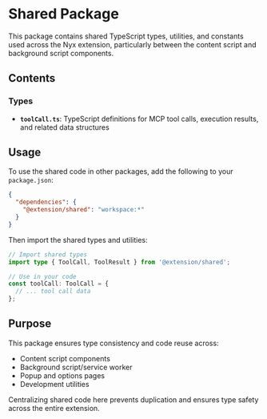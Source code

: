 # Shared Package

This package contains shared TypeScript types, utilities, and constants used across the Nyx extension, particularly between the content script and background script components.

## Contents

### Types
- **`toolCall.ts`**: TypeScript definitions for MCP tool calls, execution results, and related data structures

## Usage

To use the shared code in other packages, add the following to your `package.json`:

```json
{
  "dependencies": {
    "@extension/shared": "workspace:*"
  }
}
```

Then import the shared types and utilities:

```typescript
// Import shared types
import type { ToolCall, ToolResult } from '@extension/shared';

// Use in your code
const toolCall: ToolCall = {
  // ... tool call data
};
```

## Purpose

This package ensures type consistency and code reuse across:
- Content script components
- Background script/service worker
- Popup and options pages
- Development utilities

Centralizing shared code here prevents duplication and ensures type safety across the entire extension.
